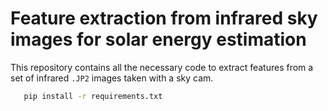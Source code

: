 # Feature extraction from infrared sky images for solar energy estimation

This repository contains all the necessary code to extract features from a set of infrared `.JP2` images taken with a sky cam.


```bash
   pip install -r requirements.txt
```